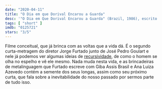 ```yaml
---
date: "2020-04-11"
title: "O Dia em que Dorival Encarou a Guarda"
desc: '"O Dia em Que Dorival Encarou a Guarda" (Brazil, 1986), escrito por Giba Assis Brasil, Ana Luiza Azevedo e Jorge Furtado, dirigido por Jorge Furtado e José Pedro Goulart, com João Acaiabe, Sirmar Antunes e Zé Adão Barbosa.'
tags: [ "short" ]
imdb: "0125721"
stars: "3/5"
---
```

Filme conceitual, que já brinca com as voltas que a vida dá. É o segundo curta-metragem do diretor Jorge Furtado junto de José Pedro Goulart e nele já podemos ver algumas ideias de [recursividade](/otimizacao-em-funcoes-recursivas), de como o homem se olha no espelho e vê ele mesmo. Nada muda nesta vida, e as brincadeiras de metalinguagem que Furtado escreve com Giba Assis Brasil e Ana Luiza Azevedo contém a semente dos seus longas, assim como seu próximo curta, que fala sobre a inevitabilidade do nosso passado por sermos parte de tudo isso.
